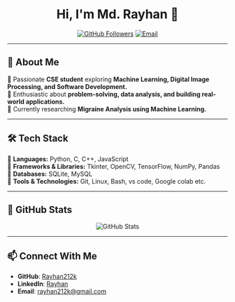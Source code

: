 <h1 align="center">Hi, I'm Md. Rayhan 👋</h1>

<p align="center">
  <a href="https://github.com/rayhan212k"><img src="https://img.shields.io/github/followers/Rayhan212k?label=Followers&style=social" alt="GitHub Followers"></a>
  <a href="mailto:rayhan212k@gmail.com"><img src="https://img.shields.io/badge/Email-Contact-blue?style=flat&logo=gmail" alt="Email"></a>
</p>

---

## 🚀 About Me
🔹 Passionate **CSE student** exploring **Machine Learning, Digital Image Processing, and Software Development.**  
🔹 Enthusiastic about **problem-solving, data analysis, and building real-world applications.**  
🔹 Currently researching **Migraine Analysis using Machine Learning.**  

---

## 🛠️ Tech Stack
🔹 **Languages:** Python, C, C++, JavaScript  
🔹 **Frameworks & Libraries:** Tkinter, OpenCV, TensorFlow, NumPy, Pandas  
🔹 **Databases:** SQLite, MySQL  
🔹 **Tools & Technologies:** Git, Linux, Bash, vs code, Google colab etc.

---

## 📌 GitHub Stats
<p align="center">
  <img src="https://github-readme-stats.vercel.app/api?username=Rayhan212k&show_icons=true&theme=radical" alt="GitHub Stats">
  <br>
<!--   <img src="https://github-readme-streak-stats.herokuapp.com/?username=Rayhan212k&theme=radical" alt="GitHub Streak"> -->
</p>

---

## 📫 Connect With Me
- **GitHub**: [Rayhan212k](https://github.com/Rayhan212k)
- **LinkedIn**: [Rayhan](https://www.linkedin.com/in/md-rayhan-104330272/)
- **Email**: rayhan212k@gmail.com
